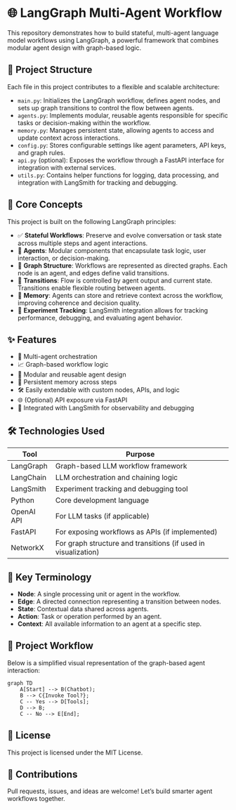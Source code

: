 # 🌐 LangGraph Multi-Agent Workflow

This repository demonstrates how to build stateful, multi-agent language model workflows using LangGraph, a powerful framework that combines modular agent design with graph-based logic.

## 📁 Project Structure

Each file in this project contributes to a flexible and scalable architecture:

*   `main.py`: Initializes the LangGraph workflow, defines agent nodes, and sets up graph transitions to control the flow between agents.
*   `agents.py`: Implements modular, reusable agents responsible for specific tasks or decision-making within the workflow.
*   `memory.py`: Manages persistent state, allowing agents to access and update context across interactions.
*   `config.py`: Stores configurable settings like agent parameters, API keys, and graph rules.
*   `api.py` (optional): Exposes the workflow through a FastAPI interface for integration with external services.
*   `utils.py`: Contains helper functions for logging, data processing, and integration with LangSmith for tracking and debugging.

## 🚀 Core Concepts

This project is built on the following LangGraph principles:

*   ✅ **Stateful Workflows**: Preserve and evolve conversation or task state across multiple steps and agent interactions.
*   🤖 **Agents**: Modular components that encapsulate task logic, user interaction, or decision-making.
*   🔁 **Graph Structure**: Workflows are represented as directed graphs. Each node is an agent, and edges define valid transitions.
*   🔄 **Transitions**: Flow is controlled by agent output and current state. Transitions enable flexible routing between agents.
*   🧠 **Memory**: Agents can store and retrieve context across the workflow, improving coherence and decision quality.
*   🧪 **Experiment Tracking**: LangSmith integration allows for tracking performance, debugging, and evaluating agent behavior.

## ✨ Features

*   🔗 Multi-agent orchestration
*   📈 Graph-based workflow logic
*   🧩 Modular and reusable agent design
*   💾 Persistent memory across steps
*   🛠️ Easily extendable with custom nodes, APIs, and logic
*   🌐 (Optional) API exposure via FastAPI
*   🧠 Integrated with LangSmith for observability and debugging

## 🛠 Technologies Used

| Tool         | Purpose                                                 |
|--------------|---------------------------------------------------------|
| LangGraph    | Graph-based LLM workflow framework                      |
| LangChain    | LLM orchestration and chaining logic                    |
| LangSmith    | Experiment tracking and debugging tool                  |
| Python       | Core development language                               |
| OpenAI API   | For LLM tasks (if applicable)                           |
| FastAPI      | For exposing workflows as APIs (if implemented)         |
| NetworkX     | For graph structure and transitions (if used in visualization) |

## 🧠 Key Terminology

*   **Node**: A single processing unit or agent in the workflow.
*   **Edge**: A directed connection representing a transition between nodes.
*   **State**: Contextual data shared across agents.
*   **Action**: Task or operation performed by an agent.
*   **Context**: All available information to an agent at a specific step.

## 🔄 Project Workflow

Below is a simplified visual representation of the graph-based agent interaction:

```mermaid
graph TD
    A[Start] --> B(Chatbot);
    B --> C{Invoke Tool?};
    C -- Yes --> D[Tools];
    D --> B;
    C -- No --> E[End];
```

## 📜 License
This project is licensed under the MIT License.

## 🙌 Contributions
Pull requests, issues, and ideas are welcome! Let’s build smarter agent workflows together.
